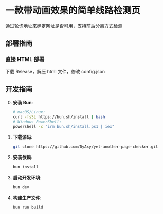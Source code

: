 # 一款带动画效果的简单线路检测页

通过轮询地址来确定网址是否可用，支持前后分离方式检测

## 部署指南

### 直接 HTML 部署

下载 Release，解压 html 文件，修改 config.json

## 开发指南

0. **安装 Bun**:
   
   ```bash
   # macOS/Linux:
   curl -fsSL https://bun.sh/install | bash
   # Windows PowerShell:
   powershell -c "irm bun.sh/install.ps1 | iex"
   ```
1. **下载源码**:
   
   ```bash
   git clone https://github.com/DyAxy/yet-another-page-checker.git
   ```
2. **安装依赖**:
   
   ```bash
   bun install
   ```
3. **启动开发环境**:
   
   ```bash
   bun dev
   ```
   
   
4. **构建生产文件**:
   
   ```bash
   bun run build
   ```

